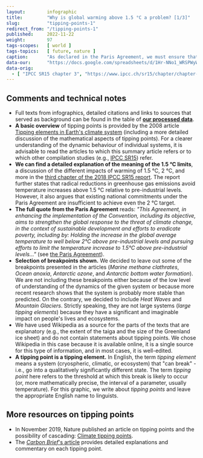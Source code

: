 ```yaml
---
layout:        infographic
title:         "Why is global warming above 1.5 °C a problem? [1/3]"
slug:          "tipping-points-1"
redirect_from: "/tipping-points-1"
published:     2022-11-22
weight:        97
tags-scopes:   [ world ]
tags-topics:   [ future, nature ]
caption:       "As declared in the Paris Agreement, we must ensure that the mean global temperature does not rise well beyond the 1.5 °C limits. One of the main reasons why this effort is so important is the risk of exceeding the “tipping points”: with global warming of 2 °C and higher, many large ecosystems on the planet are highly likely to exceed their tipping point – experience irreversible changes and eventually collapse."
data-our:      "https://docs.google.com/spreadsheets/d/1Hr-NNo1_WRSPWyW8YxP14WfqgOjk2xxrFsCh6enMDKI/edit#gid=0"
data-orig:
  - [ "IPCC SR15 chapter 3", "https://www.ipcc.ch/sr15/chapter/chapter-3" ]
---
```


## Comments and technical notes

* Full texts from infographics, detailed citations and links to sources that served as background can be found in the table of **[our processed data](https://docs.google.com/spreadsheets/d/1Hr-NNo1_WRSPWyW8YxP14WfqgOjk2xxrFsCh6enMDKI/edit?usp=sharing)**.
* __A basic overview__ of tipping points is provided by the 2008 article [Tipping elements in Earth's climate system](https://www.pnas.org/content/105/6/1786) (including a more detailed discussion of the mathematical aspects of tipping points). For a clearer understanding of the dynamic behaviour of individual systems, it is advisable to read the articles to which this summary article refers or to which other compilation studies (e.g., [IPCC SR15](https://www.ipcc.ch/sr15/chapter/chapter-3/)) refer.
* __We can find a detailed explanation of the meaning of the 1.5 °C limits__, a discussion of the different impacts of warming of 1.5 °C, 2 °C, and more in the [third chapter of the 2018 IPCC SR15 report](https://www.ipcc.ch/sr15/chapter/chapter-3/). The report further states that radical reductions in greenhouse gas emissions avoid temperature increases above 1.5 °C relative to pre-industrial levels. However, it also argues that existing national commitments under the Paris Agreement are insufficient to achieve even the 2 °C target.
* __The full quote from the Paris Agreement__ reads: _"This Agreement, in enhancing the implementation of the Convention, including its objective, aims to strengthen the global response to the threat of climate change, in the context of sustainable development and efforts to eradicate poverty, including by: Holding the increase in the global average temperature to well below 2°C above pre-industrial levels and pursuing efforts to limit the temperature increase to 1.5°C above pre-industrial levels…"_ (see [the Paris Agreement](https://unfccc.int/files/essential_background/convention/application/pdf/english_paris_agreement.pdf)).
* __Selection of breakpoints shown.__ We decided to leave out some of the breakpoints presented in the articles (_Marine methane clathrates_, _Ocean anoxia_, _Antarctic ozone_, and _Antarctic bottom water formation_). We are not including these breakpoints either because of the low level of understanding of the dynamics of the given system or because more recent research shows that the system is probably more stable than predicted. On the contrary, we decided to include _Heat Waves_ and _Mountain Glaciers_. Strictly speaking, they are not large systems (_large tipping elements_) because they have a significant and imaginable impact on people's lives and ecosystems.
* We have used Wikipedia as a source for the parts of the texts that are explanatory (e.g., the extent of the taiga and the size of the Greenland ice sheet) and do not contain statements about tipping points. We chose Wikipedia in this case because it is available online, it is a single source for this type of information, and in most cases, it is well-edited.
* __A tipping point is a tipping element.__ In English, the term _tipping element_ means a system (cryospheric, climatic, or ecosystem) that "can break" - i.e., go into a qualitatively significantly different state. The term _tipping point_ here refers to the threshold at which this break is likely to occur (or, more mathematically precise, the interval of a parameter, usually temperature). For this graphic, we write about _tipping points_ and leave the appropriate English name to linguists.

## More resources on tipping points

* In November 2019, Nature published an article on tipping points and the possibility of cascading: [Climate tipping points](https://www.nature.com/articles/d41586-019-03595-0).
* The [_Carbon Brief_'s article](https://www.carbonbrief.org/explainer-nine-tipping-points-that-could-be-triggered-by-climate-change) provides detailed explanations and commentary on each tipping point.
